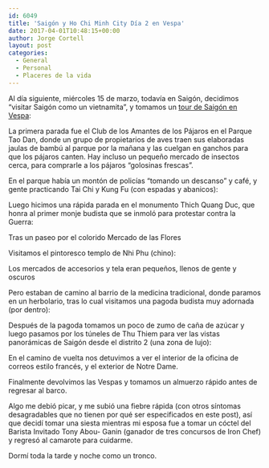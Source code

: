 ```yaml
---
id: 6049
title: 'Saigón y Ho Chi Minh City Día 2 en Vespa'
date: 2017-04-01T10:48:15+00:00
author: Jorge Cortell
layout: post
categories:
  - General
  - Personal
  - Placeres de la vida
---
```

Al día siguiente, miércoles 15 de marzo, todavía en Saigón, decidimos &#8220;visitar Saigón como un vietnamita&#8221;, y tomamos un <a href="http://vespaadventures.com" target="_blank">tour de Saigón en Vespa</a>:

La primera parada fue el Club de los Amantes de los Pájaros en el Parque Tao Dan, donde un grupo de propietarios de aves traen sus elaboradas jaulas de bambú al parque por la mañana y las cuelgan en ganchos para que los pájaros canten. Hay incluso un pequeño mercado de insectos cerca, para comprarle a los pájaros &#8220;golosinas frescas&#8221;.

En el parque había un montón de policías &#8220;tomando un descanso&#8221; y café, y gente practicando Tai Chi y Kung Fu (con espadas y abanicos):

Luego hicimos una rápida parada en el monumento Thich Quang Duc, que honra al primer monje budista que se inmoló para protestar contra la Guerra:

Tras un paseo por el colorido Mercado de las Flores

Visitamos el pintoresco templo de Nhi Phu (chino):

Los mercados de accesorios y tela eran pequeños, llenos de gente y oscuros

Pero estaban de camino al barrio de la medicina tradicional, donde paramos en un herbolario, tras lo cual visitamos una pagoda budista muy adornada (por dentro):

Después de la pagoda tomamos un poco de zumo de caña de azúcar y luego pasamos por los túneles de Thu Thiem para ver las vistas panorámicas de Saigón desde el distrito 2 (una zona de lujo):

En el camino de vuelta nos detuvimos a ver el interior de la oficina de correos estilo francés, y el exterior de Notre Dame.

Finalmente devolvimos las Vespas y tomamos un almuerzo rápido antes de regresar al barco.

Algo me debió picar, y me subió una fiebre rápida (con otros síntomas desagradables que no tienen por qué ser especificados en este post), así que decidí tomar una siesta mientras mi esposa fue a tomar un cóctel del Barista Invitado Tony Abou- Ganin (ganador de tres concursos de Iron Chef) y regresó al camarote para cuidarme.

Dormí toda la tarde y noche como un tronco.